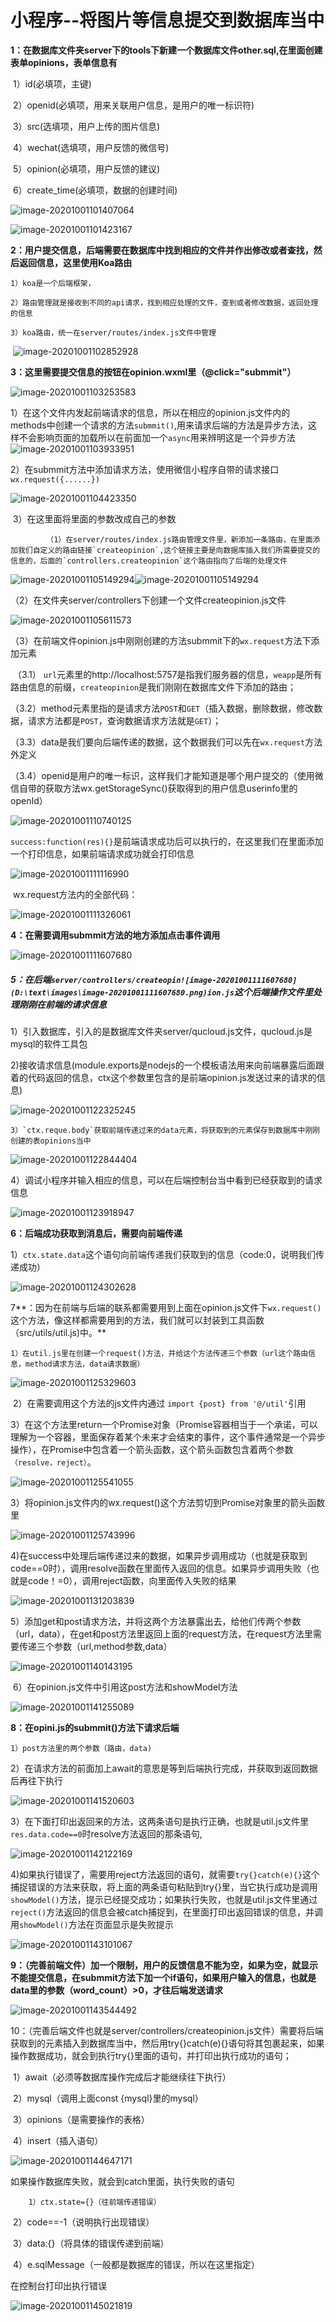 # 小程序--将图片等信息提交到数据库当中

**1：在数据库文件夹server下的tools下新建一个数据库文件other.sql,在里面创建表单opinions，表单信息有**

​    1）id(必填项，主键)

​    2）openid(必填项，用来关联用户信息，是用户的唯一标识符)

​	3）src(选填项，用户上传的图片信息)

​	4）wechat(选填项，用户反馈的微信号)

​	5）opinion(必填项，用户反馈的建议)

​	6）create_time(必填项，数据的创建时间)

![image-20201001101407064](D:\Study\notes\images\image-20201001101407064.png)

![image-20201001101423167](D:\Study\notes\images\image-20201001101423167.png)

**2：用户提交信息，后端需要在数据库中找到相应的文件并作出修改或者查找，然后返回信息，这里使用Koa路由**

  	1）koa是一个后端框架，

   	2）路由管理就是接收到不同的api请求，找到相应处理的文件，查到或者修改数据，返回处理的信息

  	3）koa路由，统一在server/routes/index.js文件中管理

​       ![image-20201001102852928](D:\Study\notes\images\image-20201001102852928.png)

**3：这里需要提交信息的按钮在opinion.wxml里（@click="submmit"）**

![image-20201001103253583](D:\Study\notes\images\image-20201001103253583.png)

​	1）在这个文件内发起前端请求的信息，所以在相应的opinion.js文件内的methods中创建一个请求的方法`submmit()`,用来请求后端的方法是异步方法，这样不会影响页面的加载所以在前面加一个`async`用来辨明这是一个异步方法![image-20201001103933951](D:\Study\notes\images\image-20201001103933951.png)

​	2）在submmit方法中添加请求方法，使用微信小程序自带的请求接口`wx.request({......})`

![image-20201001104423350](D:\Study\notes\images\image-20201001104423350.png)

​	3）在这里面将里面的参数改成自己的参数

 			（1）在server/routes/index.js路由管理文件里，新添加一条路由，在里面添加我们自定义的路由链接`createopinion`,这个链接主要是向数据库插入我们所需要提交的信息的，后面的`controllers.createopinion`这个路由指向了后端的处理文件

![image-20201001105149294](D:\text\images\image-20201001105149294.png)![image-20201001105149294](D:\Study\notes\images\image-20201001105149294.png)

​			（2）在文件夹server/controllers下创建一个文件createopinion.js文件

![image-20201001105611573](D:\Study\notes\images\image-20201001105611573.png)

​			（3）在前端文件opinion.js中刚刚创建的方法submmit下的`wx.request`方法下添加元素

​				 （3.1） `url`元素里的http://localhost:5757是指我们服务器的信息，`weapp`是所有路由信息的前缀，`createopinion`是我们刚刚在数据库文件下添加的路由；

​				 （3.2）method元素里指的是请求方法`POST`和`GET`（插入数据，删除数据，修改数据，请求方法都是`POST`，查询数据请求方法就是`GET`）；		

​				 （3.3）data是我们要向后端传递的数据，这个数据我们可以先在`wx.request`方法外定义

​				 （3.4）openid是用户的唯一标识，这样我们才能知道是哪个用户提交的（使用微信自带的获取方法wx.getStorageSync()获取得到的用户信息userinfo里的openId）

![image-20201001110740125](D:\Study\notes\images\image-20201001110740125.png)

​				`success:function(res){}`是前端请求成功后可以执行的，在这里我们在里面添加一个打印信息，如果前端请求成功就会打印信息

![image-20201001111116990](D:\Study\notes\images\image-20201001111116990.png)

​	wx.request方法内的全部代码：

![image-20201001111326061](D:\Study\notes\images\image-20201001111326061.png)

**4：在需要调用submmit方法的地方添加点击事件调用**

![image-20201001111607680](C:\Users\25798\AppData\Roaming\Typora\typora-user-images\image-20201001111607680.png)

##### 5：在后端`server/controllers/createopin![image-20201001111607680](D:\text\images\image-20201001111607680.png)ion.js`这个后端操作文件里处理刚刚在前端的请求信息

​		1）引入数据库，引入的是数据库文件夹server/qucloud.js文件，qucloud.js是mysql的软件工具包

​		2)接收请求信息(module.exports是nodejs的一个模板语法用来向前端暴露后面跟着的代码返回的信息，ctx这个参数里包含的是前端opinion.js发送过来的请求的信息)

![image-20201001122325245](D:\Study\notes\images\image-20201001122325245.png)

  	3）`ctx.reque.body`获取前端传递过来的data元素，将获取到的元素保存到数据库中刚刚创建的表opinions当中

![image-20201001122844404](D:\Study\notes\images\image-20201001122844404.png)

​	4）调试小程序并输入相应的信息，可以在后端控制台当中看到已经获取到的请求信息

![image-20201001123918947](D:\Study\notes\images\image-20201001123918947.png)

**6：后端成功获取到消息后，需要向前端传递**

​	1）`ctx.state.data`这个语句向前端传递我们获取到的信息（code:0，说明我们传递成功）

![image-20201001124302628](D:\Study\notes\images\image-20201001124302628.png)

7**：因为在前端与后端的联系都需要用到上面在opinion.js文件下`wx.request()`这个方法，像这样都需要用到的方法，我们就可以封装到工具函数（src/utils/util.js)中。**

 	1）在util.js里在创建一个request()方法，并给这个方法传递三个参数（url这个路由信息，method请求方法，data请求数据）

![image-20201001125329603](D:\Study\notes\images\image-20201001125329603.png)

​	2）在需要调用这个方法的js文件内通过 `import {post} from '@/util'`引用

​    3）在这个方法里return一个Promise对象（Promise容器相当于一个承诺，可以理解为一个容器，里面保存着某个未来才会结束的事件，这个事件通常是一个异步操作），在Promise中包含着一个箭头函数，这个箭头函数包含着两个参数`（resolve，reject）`。

![image-20201001125541055](D:\Study\notes\images\image-20201001125541055.png)

​	3）将opinion.js文件内的wx.request()这个方法剪切到Promise对象里的箭头函数里

![image-20201001125743996](D:\Study\notes\images\image-20201001125743996.png)

​	4)在success中处理后端传递过来的数据，如果异步调用成功（也就是获取到code==0时），调用resolve函数在里面传入返回的信息。如果异步调用失败（也就是code！=0），调用reject函数，向里面传入失败的结果

![image-20201001131203839](D:\Study\notes\images\image-20201001131203839.png)

​	5）添加get和post请求方法，并将这两个方法暴露出去，给他们传两个参数（url，data），在get和post方法里返回上面的request方法，在request方法里需要传递三个参数（url,method参数,data）

![image-20201001140143195](D:\Study\notes\images\image-20201001140143195.png)

​	6）在opinion.js文件中引用这post方法和showModel方法

![image-20201001141255089](D:\Study\notes\images\image-20201001141255089.png)

**8：在opini.js的submmit()方法下请求后端**

 	1）post方法里的两个参数（路由，data)

​	 2）在请求方法的前面加上await的意思是等到后端执行完成，并获取到返回数据后再往下执行

![image-20201001141520603](D:\Study\notes\images\image-20201001141520603.png)

​    3）在下面打印出返回来的方法，这两条语句是执行正确，也就是util.js文件里`res.data.code==0`时resolve方法返回的那条语句,

![image-20201001142122169](D:\Study\notes\images\image-20201001142122169.png)

​	4)如果执行错误了，需要用reject方法返回的语句，就需要`try{}catch(e){}`这个捕捉错误的方法来获取，将上面的两条语句粘贴到try{}里，当它执行成功是调用`showModel()`方法，提示已经提交成功；如果执行失败，也就是util.js文件里通过`reject()`方法返回的信息会被catch捕捉到，在里面打印出返回错误的信息，并调用`showModel()`方法在页面显示是失败提示



![image-20201001143101067](D:\Study\notes\images\image-20201001143101067.png)

  **9：（完善前端文件）加一个限制，用户的反馈信息不能为空，如果为空，就显示不能提交信息，在submmit方法下加一个if语句，如果用户输入的信息，也就是data里的参数（word_count）>0，才往后端发送请求**

![image-20201001143544492](D:\Study\notes\images\image-20201001143544492.png)

10：（完善后端文件也就是server/controllers/createopinion.js文件）需要将后端获取到的元素插入到数据库当中，然后用try{}catch(e){}语句将其包裹起来，如果操作数据成功，就会到执行try{}里面的语句，并打印出执行成功的语句；

​		1）await（必须等数据库操作完成后才能继续往下执行）

​		2）mysql（调用上面const {mysql}里的mysql）

​		3）opinions（是需要操作的表格）

​		4）insert（插入语句）

![image-20201001144647171](D:\Study\notes\images\image-20201001144647171.png)

如果操作数据库失败，就会到catch里面，执行失败的语句

 		1）ctx.state={}（往前端传递错误）

​		2）code==-1（说明执行出现错误）

​		3）data:{}（将具体的错误传递到前端）

​		4）e.sqlMessage（一般都是数据库的错误，所以在这里指定）

在控制台打印出执行错误

![image-20201001145021819](D:\Study\notes\images\image-20201001145021819.png)